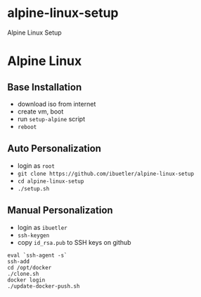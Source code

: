 # alpine-linux-setup
Alpine Linux Setup

# Alpine Linux
## Base Installation
* download iso from internet
* create vm, boot
* run `setup-alpine` script
* `reboot`

## Auto Personalization
* login as `root`
* `git clone https://github.com/ibuetler/alpine-linux-setup`
* `cd alpine-linux-setup`
* `./setup.sh`

## Manual Personalization
* login as `ibuetler`
* `ssh-keygen`
* copy `id_rsa.pub` to SSH keys on github

````
eval `ssh-agent -s`
ssh-add
cd /opt/docker
./clone.sh
docker login
./update-docker-push.sh
````
